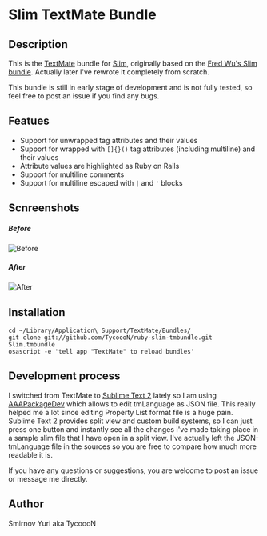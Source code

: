# Slim TextMate Bundle

## Description

This is the [TextMate](http://macromates.com/) bundle for [Slim](http://slim-lang.com/), originally based on the [Fred Wu's Slim bundle](http://github.com/fredwu/ruby-slim-tmbundle). Actually later I've rewrote it completely from scratch.

This bundle is still in early stage of development and is not fully tested, so feel free to post an issue if you find any bugs.

## Featues

- Support for unwrapped tag attributes and their values
- Support for wrapped with `[]{}()` tag attributes (including multiline) and their values
- Attribute values are highlighted as Ruby on Rails
- Support for multiline comments
- Support for multiline escaped with `|` and `'` blocks

## Scnreenshots

##### Before
![Before](http://dl.dropbox.com/u/8231702/Screenshots/qhc8gy6j%7E2i%7E.png)

##### After
![After](http://dl.dropbox.com/u/8231702/Screenshots/a5_r-_6_4jom.png)

## Installation

    cd ~/Library/Application\ Support/TextMate/Bundles/
    git clone git://github.com/TycoooN/ruby-slim-tmbundle.git Slim.tmbundle
    osascript -e 'tell app "TextMate" to reload bundles'

## Development process

I switched from TextMate to [Sublime Text 2](http://www.sublimetext.com/2) lately so I am using [AAAPackageDev](https://github.com/SublimeText/AAAPackageDev) which allows to edit tmLanguage as JSON file. This really helped me a lot since editing Property List format file is a huge pain. Sublime Text 2 provides split view and custom build systems, so I can just press one button and instantly see all the changes I've made taking place in a sample slim file that I have open in a split view. I've actually left the JSON-tmLanguage file in the sources so you are free to compare how much more readable it is.

If you have any questions or suggestions, you are welcome to post an issue or message me directly.

## Author

Smirnov Yuri aka TycoooN
